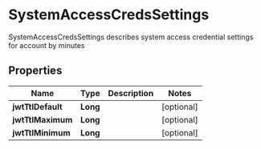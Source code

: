 

# SystemAccessCredsSettings

SystemAccessCredsSettings describes system access credential settings for account by minutes

## Properties

Name | Type | Description | Notes
------------ | ------------- | ------------- | -------------
**jwtTtlDefault** | **Long** |  |  [optional]
**jwtTtlMaximum** | **Long** |  |  [optional]
**jwtTtlMinimum** | **Long** |  |  [optional]



